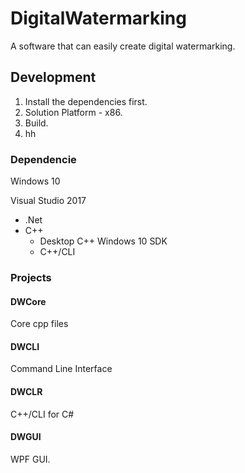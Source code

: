 # DigitalWatermarking
A software that can easily create digital watermarking. 



## Development ##

1. Install the dependencies first.
2. Solution Platform - x86.
3. Build.
4. hh

### Dependencie

Windows 10

Visual Studio 2017

- .Net
- C++
  - Desktop C++ Windows 10 SDK
  - C++/CLI

### Projects

#### DWCore

Core cpp files

#### DWCLI

Command Line Interface

#### DWCLR

C++/CLI for C#

#### DWGUI

WPF GUI.